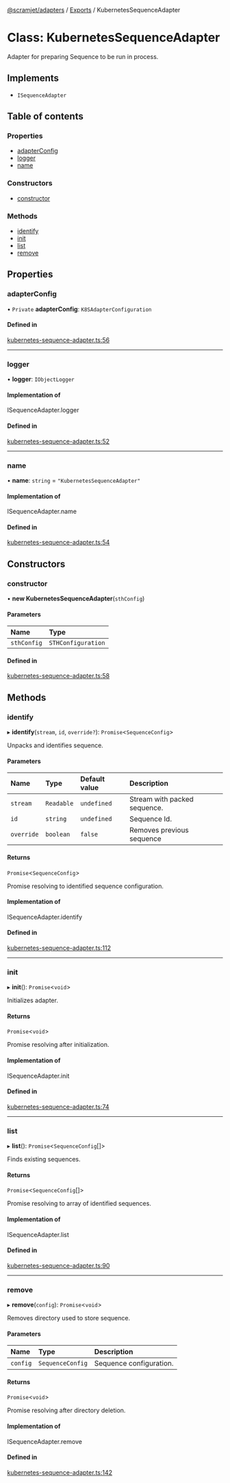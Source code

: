 [@scramjet/adapters](../README.md) / [Exports](../modules.md) / KubernetesSequenceAdapter

# Class: KubernetesSequenceAdapter

Adapter for preparing Sequence to be run in process.

## Implements

- `ISequenceAdapter`

## Table of contents

### Properties

- [adapterConfig](KubernetesSequenceAdapter.md#adapterconfig)
- [logger](KubernetesSequenceAdapter.md#logger)
- [name](KubernetesSequenceAdapter.md#name)

### Constructors

- [constructor](KubernetesSequenceAdapter.md#constructor)

### Methods

- [identify](KubernetesSequenceAdapter.md#identify)
- [init](KubernetesSequenceAdapter.md#init)
- [list](KubernetesSequenceAdapter.md#list)
- [remove](KubernetesSequenceAdapter.md#remove)

## Properties

### adapterConfig

• `Private` **adapterConfig**: `K8SAdapterConfiguration`

#### Defined in

[kubernetes-sequence-adapter.ts:56](https://github.com/scramjetorg/transform-hub/blob/HEAD/packages/adapters/src/kubernetes-sequence-adapter.ts#L56)

___

### logger

• **logger**: `IObjectLogger`

#### Implementation of

ISequenceAdapter.logger

#### Defined in

[kubernetes-sequence-adapter.ts:52](https://github.com/scramjetorg/transform-hub/blob/HEAD/packages/adapters/src/kubernetes-sequence-adapter.ts#L52)

___

### name

• **name**: `string` = `"KubernetesSequenceAdapter"`

#### Implementation of

ISequenceAdapter.name

#### Defined in

[kubernetes-sequence-adapter.ts:54](https://github.com/scramjetorg/transform-hub/blob/HEAD/packages/adapters/src/kubernetes-sequence-adapter.ts#L54)

## Constructors

### constructor

• **new KubernetesSequenceAdapter**(`sthConfig`)

#### Parameters

| Name | Type |
| :------ | :------ |
| `sthConfig` | `STHConfiguration` |

#### Defined in

[kubernetes-sequence-adapter.ts:58](https://github.com/scramjetorg/transform-hub/blob/HEAD/packages/adapters/src/kubernetes-sequence-adapter.ts#L58)

## Methods

### identify

▸ **identify**(`stream`, `id`, `override?`): `Promise`<`SequenceConfig`\>

Unpacks and identifies sequence.

#### Parameters

| Name | Type | Default value | Description |
| :------ | :------ | :------ | :------ |
| `stream` | `Readable` | `undefined` | Stream with packed sequence. |
| `id` | `string` | `undefined` | Sequence Id. |
| `override` | `boolean` | `false` | Removes previous sequence |

#### Returns

`Promise`<`SequenceConfig`\>

Promise resolving to identified sequence configuration.

#### Implementation of

ISequenceAdapter.identify

#### Defined in

[kubernetes-sequence-adapter.ts:112](https://github.com/scramjetorg/transform-hub/blob/HEAD/packages/adapters/src/kubernetes-sequence-adapter.ts#L112)

___

### init

▸ **init**(): `Promise`<`void`\>

Initializes adapter.

#### Returns

`Promise`<`void`\>

Promise resolving after initialization.

#### Implementation of

ISequenceAdapter.init

#### Defined in

[kubernetes-sequence-adapter.ts:74](https://github.com/scramjetorg/transform-hub/blob/HEAD/packages/adapters/src/kubernetes-sequence-adapter.ts#L74)

___

### list

▸ **list**(): `Promise`<`SequenceConfig`[]\>

Finds existing sequences.

#### Returns

`Promise`<`SequenceConfig`[]\>

Promise resolving to array of identified sequences.

#### Implementation of

ISequenceAdapter.list

#### Defined in

[kubernetes-sequence-adapter.ts:90](https://github.com/scramjetorg/transform-hub/blob/HEAD/packages/adapters/src/kubernetes-sequence-adapter.ts#L90)

___

### remove

▸ **remove**(`config`): `Promise`<`void`\>

Removes directory used to store sequence.

#### Parameters

| Name | Type | Description |
| :------ | :------ | :------ |
| `config` | `SequenceConfig` | Sequence configuration. |

#### Returns

`Promise`<`void`\>

Promise resolving after directory deletion.

#### Implementation of

ISequenceAdapter.remove

#### Defined in

[kubernetes-sequence-adapter.ts:142](https://github.com/scramjetorg/transform-hub/blob/HEAD/packages/adapters/src/kubernetes-sequence-adapter.ts#L142)

